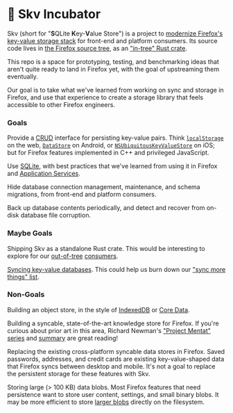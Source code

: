 # 🐣 Skv Incubator

Skv (short for "**S**QLite **K**ey-**V**alue Store") is a project to [modernize Firefox's key-value storage stack](https://bugzilla.mozilla.org/show_bug.cgi?id=skv) for front-end and platform consumers. Its source code lives in [the Firefox source tree](https://searchfox.org/mozilla-central/rev/6ec81d7b1d2f60c18f1de400ac9e8ada1f905352/toolkit/components/kvstore/src/skv/mod.rs), as an ["in-tree" Rust crate](https://firefox-source-docs.mozilla.org/build/buildsystem/rust.html).

This repo is a space for prototyping, testing, and benchmarking ideas that aren't quite ready to land in Firefox yet, with the goal of upstreaming them eventually.

Our goal is to take what we've learned from working on sync and storage in Firefox, and use that experience to create a storage library that feels accessible to other Firefox engineers.

### Goals

Provide a [CRUD](https://en.wikipedia.org/wiki/Create,_read,_update_and_delete) interface for persisting key-value pairs. Think [`localStorage`](https://developer.mozilla.org/en-US/docs/Web/API/Window/localStorage) on the web, [`DataStore`](https://developer.android.com/reference/kotlin/androidx/datastore/core/DataStore) on Android, or [`NSUbiquitousKeyValueStore`](https://developer.apple.com/documentation/foundation/nsubiquitouskeyvaluestore) on iOS; but for Firefox features implemented in C++ and privileged JavaScript.

Use [SQLite](https://www.sqlite.org), with best practices that we've learned from using it in Firefox and [Application Services](https://mozilla.github.io/application-services/book/index.html).

Hide database connection management, maintenance, and schema migrations, from front-end and platform consumers.

Back up database contents periodically, and detect and recover from on-disk database file corruption.

### Maybe Goals

Shipping Skv as a standalone Rust crate. This would be interesting to explore for our [out-of-tree](https://mozilla.github.io/application-services/book/index.html) [consumers](https://mozilla.github.io/glean/book/index.html).

[Syncing key-value databases](https://bugzilla.mozilla.org/show_bug.cgi?id=1923772). This could help us burn down our ["sync more things" list](https://bugzilla.mozilla.org/show_bug.cgi?id=syncmore).

### Non-Goals

Building an object store, in the style of [IndexedDB](https://developer.mozilla.org/en-US/docs/Web/API/IndexedDB_API) or [Core Data](https://developer.apple.com/documentation/coredata).

Building a syncable, state-of-the-art knowledge store for Firefox. If you're curious about prior art in this area, Richard Newman's ["Project Mentat" series](https://blog.twinql.com/tags/mentat/) and [summary](https://mozilla.github.io/mentat/about/) are great reading!

Replacing the existing cross-platform syncable data stores in Firefox. Saved passwords, addresses, and credit cards are existing key-value-shaped data that Firefox syncs between desktop and mobile. It's not a goal to replace the persistent storage for these features with Skv.

Storing large (> 100 KB) data blobs. Most Firefox features that need persistence want to store user content, settings, and small binary blobs. It may be more efficient to store [larger blobs](https://www.sqlite.org/intern-v-extern-blob.html) directly on the filesystem.
